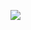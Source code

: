 [![](https://visitcount.itsvg.in/api?id=shaman007&label=Profile%20Views&pretty=false)](https://visitcount.itsvg.in)